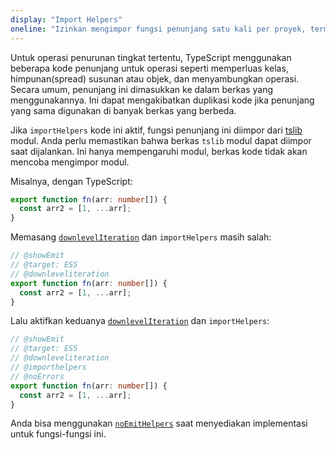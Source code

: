 ```yaml
---
display: "Import Helpers"
oneline: "Izinkan mengimpor fungsi penunjang satu kali per proyek, termasuk menyertakan per-berkas"
---
```


Untuk operasi penurunan tingkat tertentu, TypeScript menggunakan beberapa kode penunjang untuk operasi seperti memperluas kelas, himpunan(spread) susunan atau objek, dan menyambungkan operasi.
Secara umum, penunjang ini dimasukkan ke dalam berkas yang menggunakannya.
Ini dapat mengakibatkan duplikasi kode jika penunjang yang sama digunakan di banyak berkas yang berbeda.

Jika `importHelpers` kode ini aktif, fungsi penunjang ini diimpor dari [tslib](https://www.npmjs.com/package/tslib) modul.
Anda perlu memastikan bahwa berkas `tslib` modul dapat diimpor saat dijalankan.
Ini hanya mempengaruhi modul, berkas kode tidak akan mencoba mengimpor modul.

Misalnya, dengan TypeScript:

```ts
export function fn(arr: number[]) {
  const arr2 = [1, ...arr];
}
```

Memasang [`downlevelIteration`](#downlevelIteration) dan `importHelpers` masih salah:

```ts twoslash
// @showEmit
// @target: ES5
// @downleveliteration
export function fn(arr: number[]) {
  const arr2 = [1, ...arr];
}
```

Lalu aktifkan keduanya [`downlevelIteration`](#downlevelIteration) dan `importHelpers`:

```ts twoslash
// @showEmit
// @target: ES5
// @downleveliteration
// @importhelpers
// @noErrors
export function fn(arr: number[]) {
  const arr2 = [1, ...arr];
}
```

Anda bisa menggunakan [`noEmitHelpers`](#noEmitHelpers) saat menyediakan implementasi untuk fungsi-fungsi ini.

